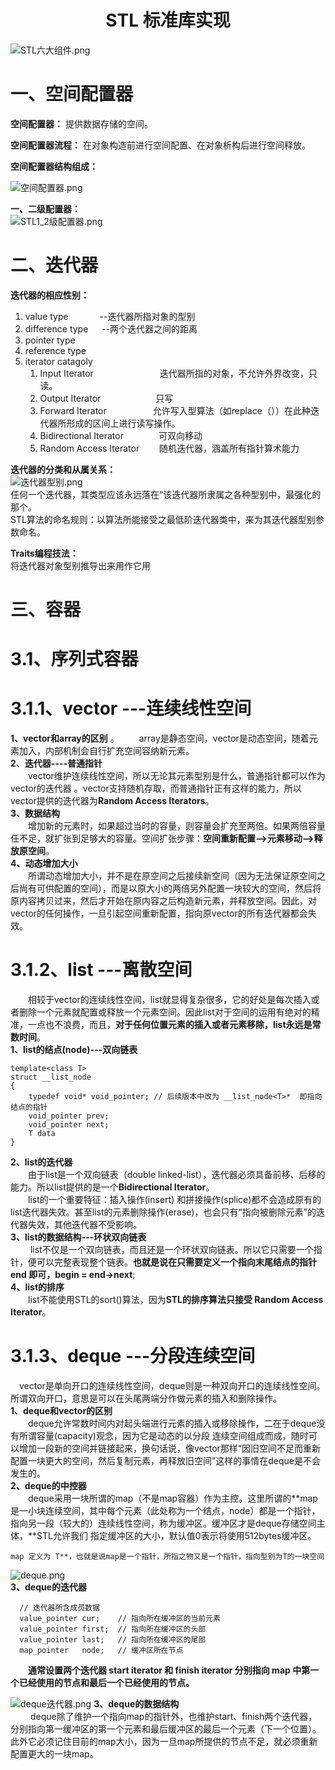 # <center>**STL 标准库实现**

![STL六大组件.png](https://s2.loli.net/2022/04/05/lZJiL5gIUyBTSKu.png)

# 一、空间配置器 #  

**空间配置器：**  提供数据存储的空间。  

**空间配置器流程：**  在对象构造前进行空间配置、在对象析构后进行空间释放。  


**空间配置器结构组成：**     

![空间配置器.png](https://s2.loli.net/2022/04/05/Dih34zKO8Wq6rtE.png)  

**一、二级配置器：**  
![STL1_2级配置器.png](https://s2.loli.net/2022/04/05/SMV6mjH97AKCapw.png)  

# 二、迭代器 #

**迭代器的相应性别：**  
1. value type       &emsp;&emsp;&emsp; --迭代器所指对象的型别
2. difference type  &emsp; --两个迭代器之间的距离
3. pointer type
4. reference type
5. iterator catagoly
	1. Input Iterator &emsp;&emsp;&emsp;&emsp;&emsp;&emsp;&emsp; 迭代器所指的对象，不允许外界改变，只读。
	2. Output Iterator  &emsp;&emsp;&emsp;&emsp;&emsp;&emsp;只写
	3. Forward Iterator &emsp;&emsp;&emsp;&emsp;&emsp;允许写入型算法（如replace（））在此种迭代器所形成的区间上进行读写操作。
	4. Bidirectional Iterator&emsp;&emsp;&emsp;&emsp;可双向移动
	5. Random Access Iterator&emsp;&emsp; 随机迭代器，涵盖所有指针算术能力  


**迭代器的分类和从属关系：**     
![迭代器型别.png](https://s2.loli.net/2022/04/05/v62oKLYHuiEfhUR.png)  
任何一个迭代器，其类型应该永远落在“该迭代器所隶属之各种型别中，最强化的那个。  
STL算法的命名规则：以算法所能接受之最低阶迭代器类中，来为其迭代器型别参数命名。

**Traits编程技法：**    
将迭代器对象型别推导出来用作它用

# 三、容器 #
# 3.1、序列式容器 #
# 3.1.1、vector ---连续线性空间 #
**1、vector和array的区别**  。
&emsp;&emsp;array是静态空间，vector是动态空间，随着元素加入，内部机制会自行扩充空间容纳新元素。  
**2、迭代器----普通指针**   
&emsp;&emsp;vector维护连续线性空间，所以无论其元素型别是什么，普通指针都可以作为vector的迭代器 。vector支持随机存取，而普通指针正有这样的能力，所以vector提供的迭代器为**Random Access Iterators**。  
**3、数据结构**  
&emsp;&emsp;增加新的元素时，如果超过当时的容量，则容量会扩充至两倍。如果两倍容量任不足，就扩张到足够大的容量。空间扩张步骤：**空间重新配置-->元素移动-->释放原空间**。  
**4、动态增加大小**  
&emsp;&emsp;所谓动态增加大小，并不是在原空间之后接续新空间（因为无法保证原空间之后尚有可供配置的空间），而是以原大小的两倍另外配置一块较大的空间，然后将原内容拷贝过来，然后才开始在原内容之后构造新元素，并释放空间。因此，对vector的任何操作，一旦引起空间重新配置，指向原vector的所有迭代器都会失效。  
# 3.1.2、list ---离散空间 #
&emsp;&emsp;相较于vector的连续线性空间，list就显得复杂很多，它的好处是每次插入或者删除一个元素就配置或释放一个元素空间。因此list对于空间的运用有绝对的精准，一点也不浪费，而且，**对于任何位置元素的插入或者元素移除，list永远是常数时间**。  
**1、list的结点(node)---双向链表**   

	template<class T>
    struct __list_node
	{
		typedef void* void_pointer; // 后续版本中改为 __list_node<T>*  即指向结点的指针
		void_pointer prev;
		void_pointer next;
		T data
	}
 
**2、list的迭代器**  
&emsp;&emsp;由于list是一个双向链表（double linked-list），迭代器必须具备前移、后移的能力。所以list提供的是一个**Bidirectional Iterator**。  
&emsp;&emsp;list的一个重要特征：插入操作(insert) 和拼接操作(splice)都不会造成原有的list迭代器失效。甚至list的元素删除操作(erase)，也会只有“指向被删除元素”的迭代器失效，其他迭代器不受影响。  
**3、list的数据结构---环状双向链表**  
&emsp;&emsp;  list不仅是一个双向链表，而且还是一个环状双向链表。所以它只需要一个指针，便可以完整表现整个链表。**也就是说在只需要定义一个指向末尾结点的指针 end 即可，begin = end->next**;  
**4、list的排序**  
&emsp;&emsp;list不能使用STL的sort()算法，因为**STL的排序算法只接受 Random Access Iterator**。    
# 3.1.3、deque ---分段连续空间 # 
&ensp;&ensp;vector是单向开口的连续线性空间，deque则是一种双向开口的连续线性空间。所谓双向开口，意思是可以在头尾两端分作做元素的插入和删除操作。  
**1、deque和vector的区别**  
&emsp;&emsp;deque允许常数时间内对起头端进行元素的插入或移除操作，二在于deque没有所谓容量(capacity)观念，因为它是动态的以分段          连续空间组成而成，随时可以增加一段新的空间并链接起来，换句话说，像vector那样“因旧空间不足而重新配置一块更大的空间，然后复制元素，再释放旧空间”这样的事情在deque是不会发生的。  
**2、deque的中控器**    
&emsp;&emsp;deque采用一块所谓的map（不是map容器）作为主控。这里所谓的**map是一小块连续空间，其中每个元素（此处称为一个结点，node）都是一个指针，指向另一段（较大的）连续线性空间，称为缓冲区。缓冲区才是deque存储空间主体，**STL允许我们 指定缓冲区的大小，默认值0表示将使用512bytes缓冲区。

	map 定义为 T**，也就是说map是一个指针，所指之物又是一个指针，指向型别为T的一块空间
  
![deque.png](https://s2.loli.net/2022/04/11/n75u1myeBhdEAH4.png)  
**3、deque的迭代器**  

	  // 迭代器所含成员数据
	  value_pointer cur;    // 指向所在缓冲区的当前元素
	  value_pointer first;  // 指向所在缓冲区的头部
	  value_pointer last;   // 指向所在缓冲区的尾部
	  map_pointer   node;   // 缓冲区所在节点
&emsp;&emsp;**通常设置两个迭代器 start iterator  和 finish iterator 分别指向 map 中第一个已经使用的节点和最后一个已经使用的节点。**

![deque迭代器.png](https://s2.loli.net/2022/04/11/3FWeokOH1yRPsqd.png)
**3、deque的数据结构**  
&emsp;&emsp; deque除了维护一个指向map的指针外，也维护start、finish两个迭代器，分别指向第一缓冲区的第一个元素和最后缓冲区的最后一个元素（下一个位置）。此外它必须记住目前的map大小，因为一旦map所提供的节点不足，就必须重新配置更大的一块map。